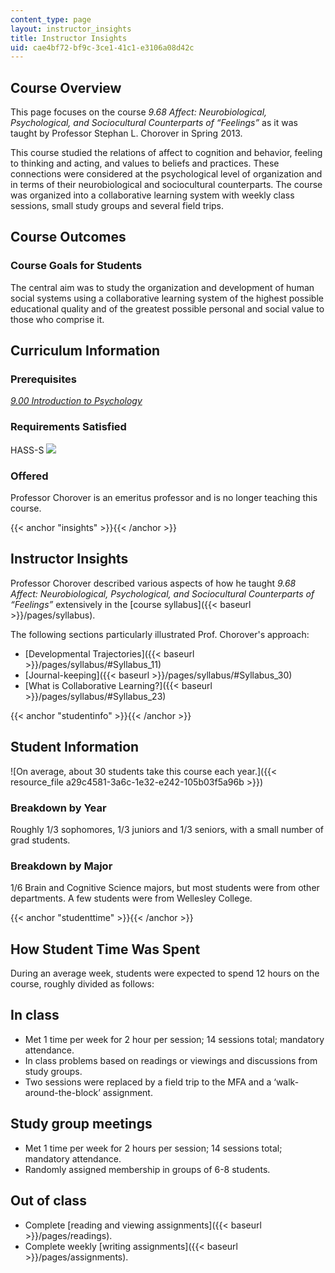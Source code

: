 ```yaml
---
content_type: page
layout: instructor_insights
title: Instructor Insights
uid: cae4bf72-bf9c-3ce1-41c1-e3106a08d42c
---
```


Course Overview
---------------

This page focuses on the course _9.68 Affect: Neurobiological, Psychological, and Sociocultural Counterparts of “Feelings”_ as it was taught by Professor Stephan L. Chorover in Spring 2013.

This course studied the relations of affect to cognition and behavior, feeling to thinking and acting, and values to beliefs and practices. These connections were considered at the psychological level of organization and in terms of their neurobiological and sociocultural counterparts. The course was organized into a collaborative learning system with weekly class sessions, small study groups and several field trips.

Course Outcomes
---------------

### Course Goals for Students

The central aim was to study the organization and development of human social systems using a collaborative learning system of the highest possible educational quality and of the greatest possible personal and social value to those who comprise it.

Curriculum Information
----------------------

### Prerequisites

[_9.00 Introduction to Psychology_](/courses/9-00sc-introduction-to-psychology-fall-2011)

### Requirements Satisfied

HASS-S ![](/images/educator/icon-question-hass-s.png)

### Offered

Professor Chorover is an emeritus professor and is no longer teaching this course.

{{< anchor "insights" >}}{{< /anchor >}}

Instructor Insights
-------------------

Professor Chorover described various aspects of how he taught _9.68 Affect: Neurobiological, Psychological, and Sociocultural Counterparts of “Feelings”_ extensively in the [course syllabus]({{< baseurl >}}/pages/syllabus).

The following sections particularly illustrated Prof. Chorover's approach:

*   [Developmental Trajectories]({{< baseurl >}}/pages/syllabus/#Syllabus_11)
*   [Journal-keeping]({{< baseurl >}}/pages/syllabus/#Syllabus_30)
*   [What is Collaborative Learning?]({{< baseurl >}}/pages/syllabus/#Syllabus_23)

{{< anchor "studentinfo" >}}{{< /anchor >}}

Student Information
-------------------

![On average, about 30 students take this course each year.]({{< resource_file a29c4581-3a6c-1e32-e242-105b03f5a96b >}})

### Breakdown by Year

Roughly 1/3 sophomores, 1/3 juniors and 1/3 seniors, with a small number of grad students.

### Breakdown by Major

1/6 Brain and Cognitive Science majors, but most students were from other departments. A few students were from Wellesley College.

{{< anchor "studenttime" >}}{{< /anchor >}}

How Student Time Was Spent
--------------------------

During an average week, students were expected to spend 12 hours on the course, roughly divided as follows:

In class
--------

*   Met 1 time per week for 2 hour per session; 14 sessions total; mandatory attendance.
*   In class problems based on readings or viewings and discussions from study groups.
*   Two sessions were replaced by a field trip to the MFA and a ‘walk-around-the-block’ assignment.

Study group meetings
--------------------

*   Met 1 time per week for 2 hours per session; 14 sessions total; mandatory attendance.
*   Randomly assigned membership in groups of 6-8 students.

Out of class
------------

*   Complete [reading and viewing assignments]({{< baseurl >}}/pages/readings).
*   Complete weekly [writing assignments]({{< baseurl >}}/pages/assignments).